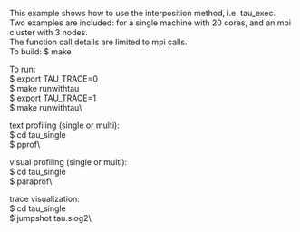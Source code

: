 This example shows how to use the interposition method, i.e. tau_exec.\
Two examples are included: for a single machine with 20 cores, and an mpi cluster with 3 nodes.\
The function call details are limited to mpi calls.\
To build:
$ make

To run:\
$ export TAU_TRACE=0\
$ make runwithtau\
$ export TAU_TRACE=1\
$ make runwithtau\

text profiling (single or multi):\
$ cd tau_single \
$ pprof\

visual profiling (single or multi):\
$ cd tau_single \
$ paraprof\

trace visualization:\
$ cd tau_single \
$ jumpshot tau.slog2\

